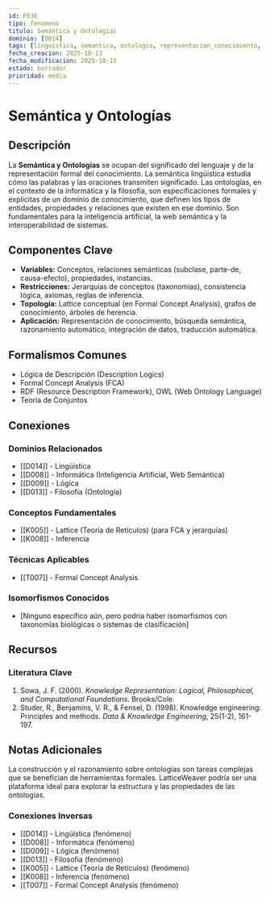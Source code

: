 ```yaml
---
id: F036
tipo: fenomeno
titulo: Semántica y Ontologías
dominio: [D014]
tags: [linguistica, semantica, ontologia, representacion_conocimiento, web_semantica]
fecha_creacion: 2025-10-13
fecha_modificacion: 2025-10-13
estado: borrador
prioridad: media
---
```


# Semántica y Ontologías

## Descripción

La **Semántica y Ontologías** se ocupan del significado del lenguaje y de la representación formal del conocimiento. La semántica lingüística estudia cómo las palabras y las oraciones transmiten significado. Las ontologías, en el contexto de la informática y la filosofía, son especificaciones formales y explícitas de un dominio de conocimiento, que definen los tipos de entidades, propiedades y relaciones que existen en ese dominio. Son fundamentales para la inteligencia artificial, la web semántica y la interoperabilidad de sistemas.

## Componentes Clave

- **Variables:** Conceptos, relaciones semánticas (subclase, parte-de, causa-efecto), propiedades, instancias.
- **Restricciones:** Jerarquías de conceptos (taxonomías), consistencia lógica, axiomas, reglas de inferencia.
- **Topología:** Lattice conceptual (en Formal Concept Analysis), grafos de conocimiento, árboles de herencia.
- **Aplicación:** Representación de conocimiento, búsqueda semántica, razonamiento automático, integración de datos, traducción automática.

## Formalismos Comunes

- Lógica de Descripción (Description Logics)
- Formal Concept Analysis (FCA)
- RDF (Resource Description Framework), OWL (Web Ontology Language)
- Teoría de Conjuntos

## Conexiones

### Dominios Relacionados
- [[D014]] - Lingüística
- [[D008]] - Informática (Inteligencia Artificial, Web Semántica)
- [[D009]] - Lógica
- [[D013]] - Filosofía (Ontología)

### Conceptos Fundamentales
- [[K005]] - Lattice (Teoría de Retículos) (para FCA y jerarquías)
- [[K008]] - Inferencia

### Técnicas Aplicables
- [[T007]] - Formal Concept Analysis

### Isomorfismos Conocidos
- [Ninguno específico aún, pero podría haber isomorfismos con taxonomías biológicas o sistemas de clasificación]

## Recursos

### Literatura Clave
1.  Sowa, J. F. (2000). *Knowledge Representation: Logical, Philosophical, and Computational Foundations*. Brooks/Cole.
2.  Studer, R., Benjamins, V. R., & Fensel, D. (1998). Knowledge engineering: Principles and methods. *Data & Knowledge Engineering*, 25(1-2), 161-197.

## Notas Adicionales

La construcción y el razonamiento sobre ontologías son tareas complejas que se benefician de herramientas formales. LatticeWeaver podría ser una plataforma ideal para explorar la estructura y las propiedades de las ontologías.

### Conexiones Inversas
- [[D014]] - Lingüística (fenómeno)
- [[D008]] - Informática (fenómeno)
- [[D009]] - Lógica (fenómeno)
- [[D013]] - Filosofía (fenómeno)
- [[K005]] - Lattice (Teoría de Retículos) (fenómeno)
- [[K008]] - Inferencia (fenómeno)
- [[T007]] - Formal Concept Analysis (fenómeno)

